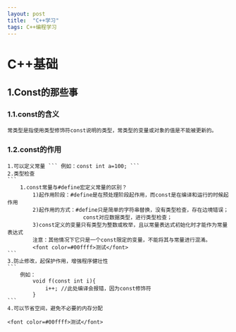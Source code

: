 ```yaml
---
layout: post
title:  "C++学习"
tags: C++编程学习
---
```

# C++基础

## 1.Const的那些事
### 1.1.const的含义
	常类型是指使用类型修饰符const说明的类型，常类型的变量或对象的值是不能被更新的。
### 1.2.const的作用
	1.可以定义常量 ``` 例如：const int a=100; ```
	2.类型检查
	```
		1.const常量与#define宏定义常量的区别？
			1)起作用阶段：#define是在预处理阶段起作用，而const是在编译和运行的时候起作用
			2)起作用的方式：#define只是简单的字符串替换，没有类型检查，存在边境错误；
							const对应数据类型，进行类型检查；
			3)const定义的变量只有类型为整数或枚举，且以常量表达式初始化时才能作为常量表达式
			注意：其他情况下它只是一个const限定的变量，不能将其与常量进行混淆。
			<font color=#00ffff>测试</font>
	```
	3.防止修改，起保护作用，增强程序健壮性
	```
		例如：
			void f(const int i){
				i++; //此处编译会报错，因为const修饰符
			}
	```
	4.可以节省空间，避免不必要的内存分配

	<font color=#00ffff>测试</font>